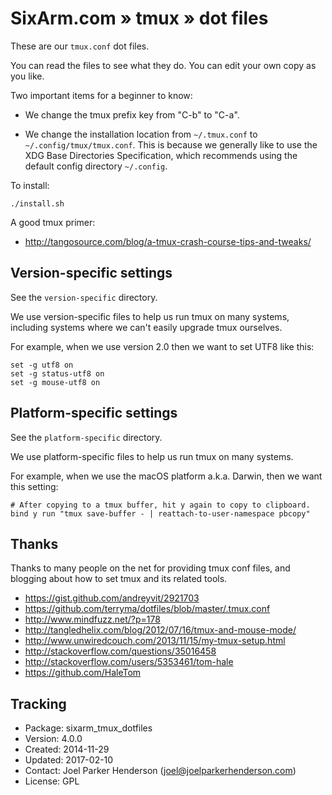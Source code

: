 # SixArm.com » tmux » dot files

These are our `tmux.conf` dot files.

You can read the files to see what they do. You can edit your own copy as you like.

Two important items for a beginner to know:

  * We change the tmux prefix key from "C-b" to "C-a".

  * We change the installation location from `~/.tmux.conf` to `~/.config/tmux/tmux.conf`. This is because we generally like to use the XDG Base Directories Specification, which recommends using the default config directory `~/.config`.


To install:

```
./install.sh
```

A good tmux primer:

* http://tangosource.com/blog/a-tmux-crash-course-tips-and-tweaks/


## Version-specific settings

See the `version-specific` directory.

We use version-specific files to help us run tmux on many systems,
including systems where we can't easily upgrade tmux ourselves.

For example, when we use version 2.0 then we want to set UTF8 like this:

    set -g utf8 on
    set -g status-utf8 on
    set -g mouse-utf8 on


## Platform-specific settings

See the `platform-specific` directory.

We use platform-specific files to help us run tmux on many systems.

For example, when we use the macOS platform a.k.a. Darwin,
then we want this setting:

    # After copying to a tmux buffer, hit y again to copy to clipboard.
    bind y run "tmux save-buffer - | reattach-to-user-namespace pbcopy"


## Thanks

Thanks to many people on the net for providing tmux conf files,
and blogging about how to set tmux and its related tools.

  * https://gist.github.com/andreyvit/2921703
  * https://github.com/terryma/dotfiles/blob/master/.tmux.conf
  * http://www.mindfuzz.net/?p=178
  * http://tangledhelix.com/blog/2012/07/16/tmux-and-mouse-mode/
  * http://www.unwiredcouch.com/2013/11/15/my-tmux-setup.html
  * http://stackoverflow.com/questions/35016458
  * http://stackoverflow.com/users/5353461/tom-hale
  * https://github.com/HaleTom
  
## Tracking

* Package: sixarm_tmux_dotfiles
* Version: 4.0.0
* Created: 2014-11-29
* Updated: 2017-02-10
* Contact: Joel Parker Henderson (joel@joelparkerhenderson.com)
* License: GPL
